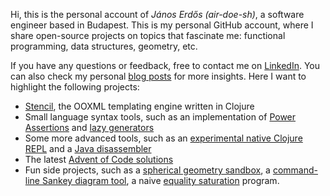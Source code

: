 Hi, this is the personal account of *János Erdős* _(air-doe-sh)_, a software engineer based in Budapest. This is my personal GitHub account, where I share open-source projects on topics that fascinate me: functional programming, data structures, geometry, etc.

If you have any questions or feedback, free to contact me on [LinkedIn](https://linkedin.com/in/erdosjr). You can also check my personal [blog posts](https://erdos.dev) for more insights. Here I want to highlight the following projects:

- [Stencil](https://github.com/erdos/stencil), the OOXML templating engine written in Clojure
- Small language syntax tools, such as an implementation of [Power Assertions](https://github.com/erdos/erdos.assert) and [lazy generators](https://github.com/erdos/erdos.yield)
- Some more advanced tools, such as an [experimental native Clojure REPL](https://github.com/erdos/uclj) and a [Java disassembler](https://github.com/erdos/class-analyzer)
- The latest [Advent of Code solutions](https://github.com/erdos/advent-of-code)
- Fun side projects, such as a [spherical geometry sandbox](https://github.com/erdos/sphere), a [command-line Sankey diagram tool](https://github.com/erdos/riall), a naive [equality saturation](https://github.com/erdos/cogent) program.
